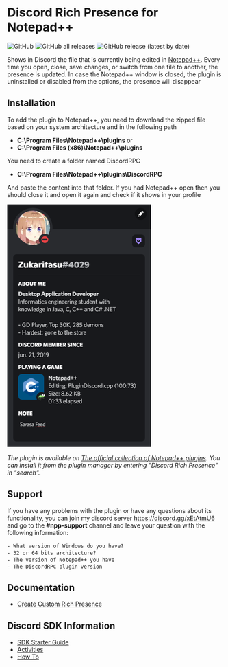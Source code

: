# Discord Rich Presence for Notepad++

![GitHub](https://img.shields.io/github/license/Zukaritasu/notepadpp_rpc) ![GitHub all releases](https://img.shields.io/github/downloads/Zukaritasu/notepadpp_rpc/total) ![GitHub release (latest by date)](https://img.shields.io/github/v/release/Zukaritasu/notepadpp_rpc)

Shows in Discord the file that is currently being edited in [Notepad++](https://github.com/notepad-plus-plus/notepad-plus-plus). Every time you open, close, save changes, or switch from one file to another, the presence is updated. In case the Notepad++ window is closed, the plugin is uninstalled or disabled from the options, the presence will disappear 

## Installation

To add the plugin to Notepad++, you need to download the zipped file based on your system architecture and in the following path 
 * **C:\Program Files\Notepad++\plugins** or
 * **C:\Program Files (x86)\Notepad++\plugins**

You need to create a folder named DiscordRPC 
 * **C:\Program Files\Notepad++\plugins\DiscordRPC**

And paste the content into that folder. If you had Notepad++ open then you should close it and open it again and check if it shows in your profile

![](./sample_rpc.png)

*The plugin is available on [The official collection of Notepad++ plugins](https://github.com/notepad-plus-plus/nppPluginList). You can install it from the plugin manager by entering "Discord Rich Presence" in "search".*

## Support
If you have any problems with the plugin or have any questions about its functionality, you can join my discord server https://discord.gg/xEtAtmU6 and go to the **#npp-support** channel and leave your question with the following information:

```
- What version of Windows do you have?
- 32 or 64 bits architecture?
- The version of Notepad++ you have
- The DiscordRPC plugin version
```

## Documentation

* [Create Custom Rich Presence](https://github.com/Zukaritasu/notepadpp_rpc/blob/main/DOCUMENTATION.md)

## Discord SDK Information

* [SDK Starter Guide](https://discord.com/developers/docs/game-sdk/sdk-starter-guide)
* [Activities](https://discord.com/developers/docs/game-sdk/activities)
* [How To](https://discord.com/developers/docs/rich-presence/how-to)
